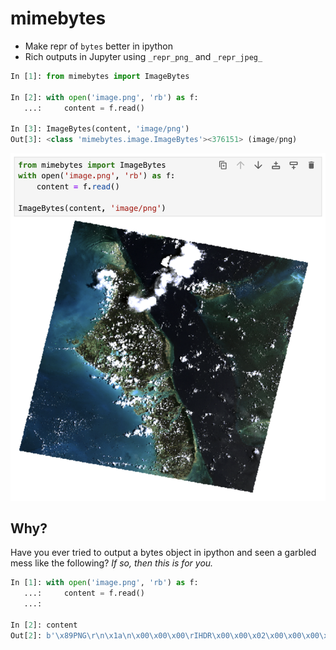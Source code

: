 # mimebytes

- Make repr of `bytes` better in ipython
- Rich outputs in Jupyter using `_repr_png_` and `_repr_jpeg_`

```py
In [1]: from mimebytes import ImageBytes

In [2]: with open('image.png', 'rb') as f:
   ...:     content = f.read()

In [3]: ImageBytes(content, 'image/png')
Out[3]: <class 'mimebytes.image.ImageBytes'><376151> (image/png)
```

![preview](https://raw.githubusercontent.com/banesullivan/mimebytes/main/jupyter.png)

## Why?

Have you ever tried to output a bytes object in ipython and seen a garbled mess
like the following? *If so, then this is for you.*

```py
In [1]: with open('image.png', 'rb') as f:
   ...:     content = f.read()
   ...:

In [2]: content
Out[2]: b'\x89PNG\r\n\x1a\n\x00\x00\x00\rIHDR\x00\x00\x02\x00\x00\x00\x01\xd1\x08\x06\x00\x00\x00\x1c\xf2\x01\xed\x00\x00 \x00IDATx\x9c\xec\xbdy\x9cfWU\xef\xfd\xddk\xefs\x9e\xb1\xc6\xee\xeaNO\xe9$\x9d9\x84$\x1d\x08\x19\x84@\x80\x10@\x01\x15d\x14D\x05\x15\x05\x05\xe1\xe2\xf0^\xbdr\xf5\xeau\x06\x04E#*<... continues on forever>
```
